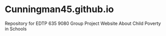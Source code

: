 # Cunningman45.github.io
Repository for EDTP 635 9080 Group Project Website About Child Poverty in Schools
